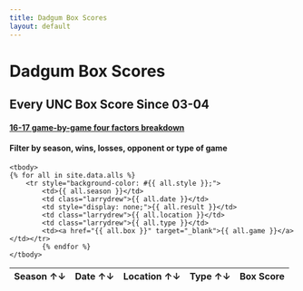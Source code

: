```yaml
---
title: Dadgum Box Scores
layout: default
---
```


# Dadgum Box Scores 

## Every UNC Box Score Since 03-04

#### [16-17 game-by-game four factors breakdown](/four-factors/)

#### Filter by season, wins, losses, opponent or type of game

<table id="example" class="display center" cellspacing="0" width="100%">
	<thead>
         <tr> 
           <th>Season ↑↓</th>
           <th class="larrydrew">Date ↑↓</th>
           <th style="display: none;">Result ↑↓</th>
           <th class="larrydrew">Location ↑↓</th>
           <th class="larrydrew">Type ↑↓</th>
           <th data-sortable="false">Box Score</th>
         </tr>
     </thead>

    <tbody>
	{% for all in site.data.alls %}
		<tr style="background-color: #{{ all.style }};">
  			<td>{{ all.season }}</td> 
  			<td class="larrydrew">{{ all.date }}</td> 
  			<td style="display: none;">{{ all.result }}</td>
  			<td class="larrydrew">{{ all.location }}</td>
  			<td class="larrydrew">{{ all.type }}</td>
  			<td><a href="{{ all.box }}" target="_blank">{{ all.game }}</a></td></tr>
  			{% endfor %}
    </tbody>
</table>


